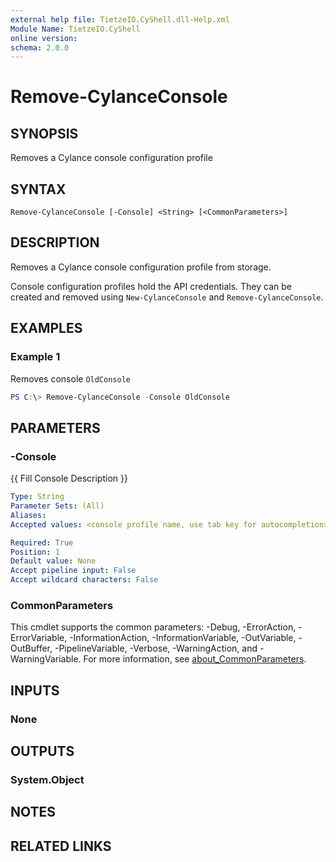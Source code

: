 ```yaml
---
external help file: TietzeIO.CyShell.dll-Help.xml
Module Name: TietzeIO.CyShell
online version:
schema: 2.0.0
---
```


# Remove-CylanceConsole

## SYNOPSIS
Removes a Cylance console configuration profile

## SYNTAX

```
Remove-CylanceConsole [-Console] <String> [<CommonParameters>]
```

## DESCRIPTION
Removes a Cylance console configuration profile from storage.

Console configuration profiles hold the API credentials. They can be created and removed using `New-CylanceConsole` and `Remove-CylanceConsole`.

## EXAMPLES

### Example 1
Removes console `OldConsole`

```powershell
PS C:\> Remove-CylanceConsole -Console OldConsole
```

## PARAMETERS

### -Console
{{ Fill Console Description }}

```yaml
Type: String
Parameter Sets: (All)
Aliases:
Accepted values: <console profile name, use tab key for autocompletion>

Required: True
Position: 1
Default value: None
Accept pipeline input: False
Accept wildcard characters: False
```

### CommonParameters
This cmdlet supports the common parameters: -Debug, -ErrorAction, -ErrorVariable, -InformationAction, -InformationVariable, -OutVariable, -OutBuffer, -PipelineVariable, -Verbose, -WarningAction, and -WarningVariable. For more information, see [about_CommonParameters](http://go.microsoft.com/fwlink/?LinkID=113216).

## INPUTS

### None

## OUTPUTS

### System.Object
## NOTES

## RELATED LINKS
